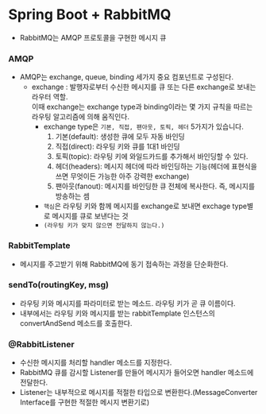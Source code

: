 # Spring Boot + RabbitMQ
* RabbitMQ는 AMQP 프로토콜을 구현한 메시지 큐

### AMQP
* AMQP는 exchange, queue, binding 세가지 중요 컴포넌트로 구성된다.
    * exchange : 발행자로부터 수신한 메시지를 큐 또는 다른 exchange로 보내는 라우터 역할.<br/>
    이때 exchange는 exchange type과 binding이라는 몇 가지 규칙을 따르는 라우팅 알고리즘에 의해 움직인다.
        * exchange type은 <code>기본, 직접, 팬아웃, 토픽, 헤더</code> 5가지가 있습니다.
            1. 기본(default): 생성한 큐에 모두 자동 바인딩
            2. 직접(direct): 라우팅 키와 큐를 1대1 바인딩
            3. 토픽(topic): 라우팅 키에 와일드카드를 추가해서 바인딩할 수 있다.
            4. 헤더(headers): 메시지 헤더에 따라 바인딩하는 기능(헤더에 표현식을 쓰면 무엇이든 가능한 아주 강력한 exchange)
            5. 팬아웃(fanout): 메시지를 바인딩한 큐 전체에 복사한다. 즉, 메시지를 방송하는 셈
        * <code>핵심</code>은 라우팅 키와 함께 메시지를 exchange로 보내면 exchage type별로 메시지를 큐로 보낸다는 것
        * <code>(라우팅 키가 맞지 않으면 전달하지 않는다.)</code>
        
### RabbitTemplate
* 메시지를 주고받기 위해 RabbitMQ에 동기 접속하는 과정을 단순화한다.

### sendTo(routingKey, msg)
* 라우팅 키와 메시지를 파라미터로 받는 메소드. 라우팅 키가 곧 큐 이름이다.
* 내부에서는 라우팅 키와 메시지를 받는 rabbitTemplate 인스턴스의 convertAndSend 메소드를 호출한다.

### @RabbitListener
* 수신한 메시지를 처리할 handler 메소드를 지정한다.
* RabbitMQ 큐를 감시할 Listener를 만들어 메시지가 들어오면 handler 메소드에 전달한다.
* Listener는 내부적으로 메시지를 적절한 타입으로 변환한다.(MessageConverter Interface를 구현한 적절한 메시지 변환기로)